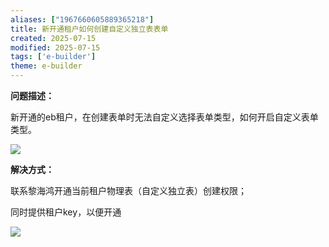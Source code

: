 ```yaml
---
aliases: ["1967660605889365218"]
title: 新开通租户如何创建自定义独立表表单
created: 2025-07-15
modified: 2025-07-15
tags: ['e-builder']
theme: e-builder
---
```


**问题描述：**

新开通的eb租户，在创建表单时无法自定义选择表单类型，如何开启自定义表单类型。

![](https://myhelpdoc.oss-cn-heyuan.aliyuncs.com/mdimages/afbd84cb33fad684316f5f7ddcdde9c0.jpg)

**解决方式：**

联系黎海鸿开通当前租户物理表（自定义独立表）创建权限；

同时提供租户key，以便开通

![](https://myhelpdoc.oss-cn-heyuan.aliyuncs.com/mdimages/90c1ccec889a59d3ae2c1bee507b3904.jpg)

